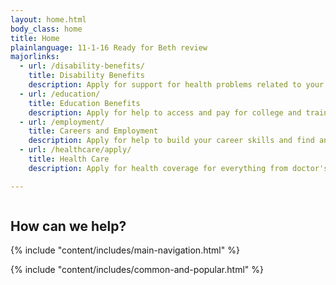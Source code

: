 ```yaml
---
layout: home.html
body_class: home
title: Home
plainlanguage: 11-1-16 Ready for Beth review
majorlinks:
  - url: /disability-benefits/
    title: Disability Benefits
    description: Apply for support for health problems related to your military service.
  - url: /education/
    title: Education Benefits
    description: Apply for help to access and pay for college and training programs.
  - url: /employment/
    title: Careers and Employment
    description: Apply for help to build your career skills and find and keep a job.
  - url: /healthcare/apply/
    title: Health Care
    description: Apply for health coverage for everything from doctor's visits to medical equipment to prescriptions.

---
```


<div class="splash">
<div class="row">
<div class="small-12 columns">
<div class="pitch">
<h2 class="tagline"><span>How can we help?</span></h2>
</div>
</div>
</div>
</div>


<div class="main" role="main">

<div class="section main-menu">
{% include "content/includes/main-navigation.html" %}
</div>

{% include "content/includes/common-and-popular.html" %}
</div>
